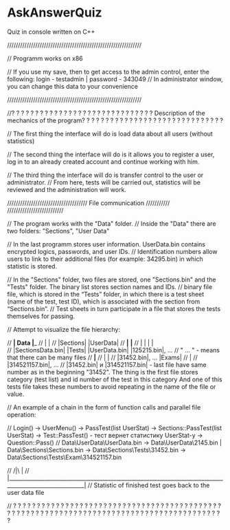 # AskAnswerQuiz
Quiz in console written on C++

//////////////////////////////////////////////////////////////

// Programm works on x86

// If you use my save, then to get access to the admin control, enter the following: login - testadmin | password - 343049
// In administrator window, you can change this data to your convenience

//////////////////////////////////////////////////////////////

//? ? ? ? ? ? ? ? ? ? ? ? ? ? ? ? ? ? ? ? ? ? ? ? ? ? ? ? ? ? Description of the mechanics of the program? ? ? ? ? ? ? ? ? ? ? ? ? ? ? ? ? ? ? ? ? ? ? ? ? ? ? ? ? ?

// The first thing the interface will do is load data about all users (without statistics)

// The second thing the interface will do is it allows you to register a user, log in to an already created account and continue working with him.

// The third thing the interface will do is transfer control to the user or administrator.
// From here, tests will be carried out, statistics will be reviewed and the administration will work.

///////////////////////////////////// File communication /////////// //////////////////////////

// The program works with the "Data" folder.
// Inside the "Data" there are two folders: "Sections", "User Data"

// In the last programm stores user information. UserData.bin contains encrypted logics, passwords, and user IDs.
// Identification numbers allow users to link to their additional files (for example: 34295.bin) in which statistic is stored.

// In the "Sections" folder, two files are stored, one "Sections.bin" and the "Tests" folder. The binary list stores section names and IDs.
// binary file file, which is stored in the “Tests” folder, in which there is a test sheet (name of the test, test ID), which is associated with the section from “Sections.bin”.
// Test sheets in turn participate in a file that stores the tests themselves for passing.

// Attempt to visualize the file hierarchy:

//                        ____________________| Data |_____________________
//                       |							    			                         |
//                   |Sections|				                                 |UserData|
//             __________|__________                  	         __________|__________
//            |                     |                           |                     |  
// |SectionsData.bin|            |Tests|                  |UserData.bin|         |125215.bin|, ...			// " ... " - means that there can be many files
//                        __________|__________ 
//                       |                     |
//                 |31452.bin|, ...         |Exams|
//                                             |
//                                       |314521157.bin|, ...		// |31452.bin| и |314521157.bin| - last file have same number as in the beginning "31452".
                                     The thing is the first file stores category (test list) and id number of the test in this category
                                     And one of this tests file takes these numbers to avoid repeating in the name of the file or value.


// An example of a chain in the form of function calls and parallel file operation:

// Login()                       ->	UserMenu()                ->  PassTest(list UserStat)       ->  Sections::PassTest(list UserStat) -> Test::PassTest() - тест вернет статистику UserStat-у  -> Question::Pass()
// Data\\UserData\\UserData.bin  ->	Data\\UserData\\2145.bin   |  Data\\Sections\\Sections.bin  ->  Data\\Sections\\Tests\\31452.bin  -> Data\\Sections\\Tests\\Exam\\314521157.bin                  

//                                         /|\                                                                                                         |
//                                          |__________________________________________________________________________________________________________|
//											                                      Statistic of finished test goes back to the user data file

// ? ? ? ? ? ? ? ? ? ? ? ? ? ? ? ? ? ? ? ? ? ? ? ? ? ? ? ? ? ? ? ? ? ? ? ? ? ? ? ? ? ? ? ? ? ? ? ? ? ? ? ? ? ? ? ? ? ? ? ? ? ? ? ? ? ? ? ? ? ? ? ? ? ? ? ? ? ? ? ? ? ? ? ? ? ? ? ? ? ?
